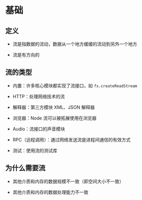 # 基础

## 定义

+ 流是指数据的流动，数据从一个地方缓缓的流动到另外一个地方

+ 流是有方向的

## 流的类型

+ 内置：许多核心模块都实现了流接口，如 `fs.createReadStream`

+ HTTP：处理网络技术的流

+ 解释器：第三方模块 XML、JSON 解释器

+ 浏览器：Node 流可以被拓展使用在浏览器

+ Audio：流接口的声音模块

+ RPC（远程调用）：通过网络发送流是进程间通信的有效方式

+ 测试：使用流的测试库

## 为什么需要流

+ 其他介质和内存的数据规模不一致（即空间大小不一致）

+ 其他介质和内存的数据处理能力不一致
